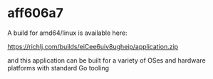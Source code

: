 # aff606a7
A build for amd64/linux is available here:

https://richlj.com/builds/eiCee6uiv8ugheip/application.zip

and this application can be built for a variety of OSes and hardware platforms
with standard Go tooling
